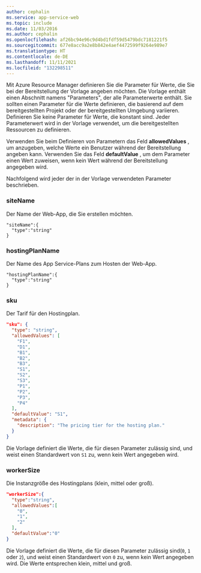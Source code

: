 ```yaml
---
author: cephalin
ms.service: app-service-web
ms.topic: include
ms.date: 11/03/2016
ms.author: cephalin
ms.openlocfilehash: af26bc94e96c9d4bd1fdf59d5479bdc7181221f5
ms.sourcegitcommit: 677e8acc9a2e8b842e4aef4472599f9264e989e7
ms.translationtype: HT
ms.contentlocale: de-DE
ms.lasthandoff: 11/11/2021
ms.locfileid: "132298511"
---
```

Mit Azure Resource Manager definieren Sie die Parameter für Werte, die Sie bei der Bereitstellung der Vorlage angeben möchten. Die Vorlage enthält einen Abschnitt namens "Parameters", der alle Parameterwerte enthält. Sie sollten einen Parameter für die Werte definieren, die basierend auf dem bereitgestellten Projekt oder der bereitgestellten Umgebung variieren. Definieren Sie keine Parameter für Werte, die konstant sind. Jeder Parameterwert wird in der Vorlage verwendet, um die bereitgestellten Ressourcen zu definieren.

Verwenden Sie beim Definieren von Parametern das Feld **allowedValues** , um anzugeben, welche Werte ein Benutzer während der Bereitstellung angeben kann. Verwenden Sie das Feld **defaultValue** , um dem Parameter einen Wert zuweisen, wenn kein Wert während der Bereitstellung angegeben wird.

Nachfolgend wird jeder der in der Vorlage verwendeten Parameter beschrieben.

### <a name="sitename"></a>siteName

Der Name der Web-App, die Sie erstellen möchten.

```config
"siteName":{
  "type":"string"
}
```

### <a name="hostingplanname"></a>hostingPlanName

Der Name des App Service-Plans zum Hosten der Web-App.

```config
"hostingPlanName":{
  "type":"string"
}
```

### <a name="sku"></a>sku

Der Tarif für den Hostingplan.

```json
"sku": {
  "type": "string",
  "allowedValues": [
    "F1",
    "D1",
    "B1",
    "B2",
    "B3",
    "S1",
    "S2",
    "S3",
    "P1",
    "P2",
    "P3",
    "P4"
  ],
  "defaultValue": "S1",
  "metadata": {
    "description": "The pricing tier for the hosting plan."
  }
}
```

Die Vorlage definiert die Werte, die für diesen Parameter zulässig sind, und weist einen Standardwert von `S1` zu, wenn kein Wert angegeben wird.

### <a name="workersize"></a>workerSize

Die Instanzgröße des Hostingplans (klein, mittel oder groß).

```json
"workerSize":{
  "type":"string",
  "allowedValues":[
    "0",
    "1",
    "2"
  ],
  "defaultValue":"0"
}
```

Die Vorlage definiert die Werte, die für diesen Parameter zulässig sind(`0`, `1` oder `2`), und weist einen Standardwert von `0` zu, wenn kein Wert angegeben wird. Die Werte entsprechen klein, mittel und groß.
